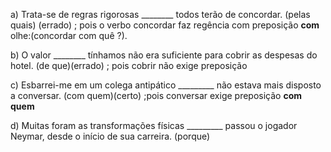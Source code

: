
a) Trata-se de regras rigorosas ________ todos terão de concordar.
(pelas quais) (errado) ;  pois 
o verbo concordar faz regência com preposição **com** olhe:(concordar com quê  ?).

b) O valor ________ tínhamos não era suficiente para cobrir as
despesas do hotel. (de que)(errado) ; pois cobrir não exige preposição 

c) Esbarrei-me em um colega antipático _________ não estava
mais disposto a conversar. (com quem)(certo) ;pois conversar exige preposição **com quem** 

d) Muitas foram as transformações físicas _________ passou o
jogador Neymar, desde o início de sua carreira. (porque)


